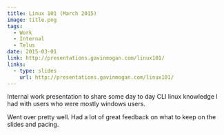 ```yaml
---
title: Linux 101 (March 2015)
image: title.png
tags:
  - Work
  - Internal
  - Telus
date: 2015-03-01
link: http://presentations.gavinmogan.com/linux101/
links:
  - type: slides
    url: http://presentations.gavinmogan.com/linux101/
---
```


Internal work presentation to share some day to day CLI linux knowledge I had with users who were mostly windows users.

Went over pretty well. Had a lot of great feedback on what to keep on the slides and pacing.
